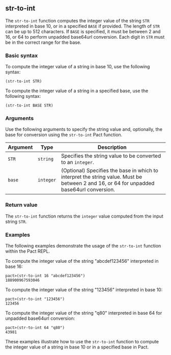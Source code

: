 ## str-to-int
The `str-to-int` function computes the integer value of the string `STR` interpreted in base 10, or in a specified `BASE` if provided. The length of `STR` can be up to 512 characters. If `BASE` is specified, it must be between 2 and 16, or 64 to perform unpadded base64url conversion. Each digit in `STR` must be in the correct range for the base.

### Basic syntax

To compute the integer value of a string in base 10, use the following syntax:

`(str-to-int STR)`

To compute the integer value of a string in a specified base, use the following syntax:

`(str-to-int BASE STR)`

### Arguments

Use the following arguments to specify the string value and, optionally, the base for conversion using the `str-to-int` Pact function.

| Argument | Type | Description |
| --- | --- | --- |
| `STR` | `string` | Specifies the string value to be converted to an `integer`. |
| `base` | `integer` | (Optional) Specifies the base in which to interpret the string value. Must be between 2 and 16, or 64 for unpadded base64url conversion. |

### Return value

The `str-to-int` function returns the `integer` value computed from the input string `STR`.

### Examples

The following examples demonstrate the usage of the `str-to-int` function within the Pact REPL.

To compute the integer value of the string "abcdef123456" interpreted in base 16:

```pact
pact>(str-to-int 16 "abcdef123456")
188900967593046
```

To compute the integer value of the string "123456" interpreted in base 10:

```pact
pact>(str-to-int "123456")
123456
```

To compute the integer value of the string "q80" interpreted in base 64 for unpadded base64url conversion:

```pact
pact>(str-to-int 64 "q80")
43981
```

These examples illustrate how to use the `str-to-int` function to compute the integer value of a string in base 10 or in a specified base in Pact.
